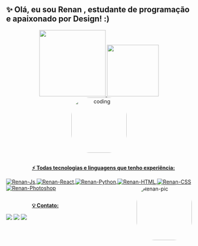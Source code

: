
## ✨ Olá, eu sou Renan , estudante de programação e apaixonado por Design! :) 


<div align="center">
  <a href="https://github.com/renantfm4">
  <img height="180em" src="https://github-readme-stats.vercel.app/api?username=renantfm4&show_icons=true&theme=dracula&include_all_commits=true&count_private=true"/>
  <img height="140em" src="https://github-readme-stats.vercel.app/api/top-langs/?username=renantfm4&layout=compact&langs_count=7&theme=dracula"/>
</div>
    <div align="center">
      <img align="center" alt="coding" height="150" style="border-radius:50px;" src="https://media.tenor.com/Dj6o3MqGOt0AAAAC/working-hard-computer.gif">
    </div>
<div style="display: inline_block"><br>
    <p style= "text-indent: 5em;"><b> ⚡ Todas tecnologias e linguagens que tenho experiência: </b></p>
  <img align="center" alt="Renan-Js" src="https://img.shields.io/badge/JavaScript-F7DF1E?style=for-the-badge&logo=javascript&logoColor=black">
  <img align="center" alt="Renan-React" src="https://img.shields.io/badge/React-20232A?style=for-the-badge&logo=react&logoColor=61DAFB">
  <img align="center" alt="Renan-Python" src="https://img.shields.io/badge/Python-3776AB?style=for-the-badge&logo=python&logoColor=white">
  <img align="center" alt="Renan-HTML" src="https://img.shields.io/badge/HTML5-E34F26?style=for-the-badge&logo=html5&logoColor=white">
  <img align="center" alt="Renan-CSS" src="https://img.shields.io/badge/CSS3-1572B6?style=for-the-badge&logo=css3&logoColor=white">
  <img align="center" alt="Renan-Photoshop" src="https://img.shields.io/badge/Adobe%20Photoshop-31A8FF?style=for-the-badge&logo=Adobe%20Photoshop&logoColor=black">
  <img align="right" alt="Renan-pic" height="150" style="border-radius:50px;" src="https://user-images.githubusercontent.com/111506459/204694440-11e32ae9-2abc-47bf-9e13-4f713cac9cb4.gif">
</div>
  
  ##

<div> 
  <p style= "text-indent: 5em;"><b> 💡 Contato: </b></p>
  <a href="https://www.linkedin.com/in/renanaraujo7/" target="_blank"><img src="https://img.shields.io/badge/LinkedIn-0077B5?style=for-the-badge&logo=linkedin&logoColor=white"></a>
  <a href="https://instagram.com/renantfm_" target="_blank"><img src="https://img.shields.io/badge/-Instagram-%23E4405F?style=for-the-badge&logo=instagram&logoColor=white" target="_blank"></a>
  <a href = "mailto:renantfm0@gmail.com"><img src="https://img.shields.io/badge/-Gmail-%23333?style=for-the-badge&logo=gmail&logoColor=white" target="_blank"></a>
 
</div>
  
